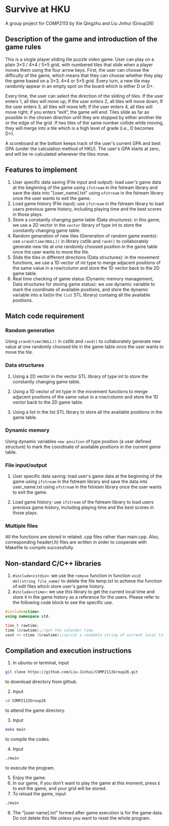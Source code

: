 # Survive at HKU 

A group project for COMP2113 by Xie Qingzhu and Liu Jinhui (Group26)

## Description of the game and introduction of the game rules

This is a single player sliding tile puzzle video game. User can play on a plain 3×3 / 4×4 / 5×5 grid, with numbered tiles that slide when a player moves them using the four arrow keys. First, the user can choose the difficulty of the game, which means that they can choose whether they play the game based on a 3×3, 4×4 or 5×5 grid. Every turn, a new tile may randomly appear in an empty spot on the board which is either D or D+.

Every time, the user can select the direction of the sliding of tiles. If the user enters 1, all tiles will move up; If the user enters 2, all tiles will move down; If the user enters 3, all tiles will move left; If the user enters 4, all tiles will move right; if you enters “exit”, the game will end. Tiles slide as far as possible in the chosen direction until they are stopped by either another tile or the edge of the grid. If two tiles of the same number collide while moving, they will merge into a tile which is a high level of grade (i.e., D becomes D+).

A scoreboard at the bottom keeps track of the user's current GPA and best GPA (under the calculation method of HKU). The user's GPA starts at zero, and will be re-calculated whenever the tiles move.

## Features to implement

1. User specific data saving (File input and output): load user's game data at the beginning of the game using ```ifstream``` in the fstream library and save the data into "[user_name].txt" using ```ofstream``` in the fstream library once the user wants to exit the game.
2. Load game history (File input): use ```ifstream``` in the fstream library to load users previous game history, including playing time and the best scores in those plays.
3. Store a constantly changing game table (Data structures): in this game, we use a 2D vector in the ```vector``` library of type int to store the constantly changing game table.
4. Random generation of new tiles (Generation of random game events): use ```srand(time(NULL))``` in library cstlib and ```rand()``` to collaborately generate new tile at one randomly choosed position in the game table once the user wants to move the tile.
5. Slide the tiles in different directions (Data structures): in the movement functions, we use a 1D vector of int type to merge adjacent positions of the same value in a row/column and store the 1D vector back to the 2D game table.
6. Real time checking of game status (Dynamic memory management; Data structures for storing game status): we use dynamic variable to mark the coordinate of available positions, and store the dynamic variable into a list(in the ```list``` STL library)  containg all the available positions.

## Match code requirement

### **Random generation**

Using  ```srand(time(NULL))``` in cstlib and ```rand()``` to collaborately generate new value at one randomly choosed tile in the game table once the user wants to move the tile.

### **Data structures**

1. Using a 2D vector in the vector STL library of type int to store the constantly changing game table.

2. Using a 1D vector of int type in the movement functions to merge adjacent positions of the same value in a row/column and store the 1D vector back to the 2D game table.

3. Using a list in the list STL library to store all the available positions in the game table.

### **Dynamic memory**

Using dynamic variables ```new position``` of type position (a user defined structure) to mark the coordinate of available positions in the current game table.

### **File input/output**

1. User specific data saving: load user's game data at the beginning of the game using ```ifstream``` in the fstream library and save the data into user_name.txt using ```ofstream``` in the fstream library once the user wants to exit the game.

2. Load game history: use ```ifstream``` of the fstream library to load users previous game history, including playing time and the best scores in those plays.

### **Multiple files**

All the functions are stored in related .cpp files rather than main.cpp. Also, corresponding header(.h) files are written in order to cooperate with Makefile to compile successfully.

## Non-standard C/C++ libraries

1. ```#include<cstdio>```: we use the ```remove``` function in function ```void del(string file_name)``` to delete the file temp.txt to achieve the function of edit files which store user's game history.
2. ```#include<ctime>```: we use this library to get the current local time and store it in the game history as a reference for the users. Please refer to the following code block to see the specific use.

```c++
#include<ctime>
using namespace std;

time_t rawtime;
time (&rawtime);//get the calender time
cout << ctime (&rawtime);//print a readable string of current local time
```

## Compilation and execution instructions

1. In ubuntu or terminal, input

```bash
git clone https://github.com/Liu-Jinhui/COMP2113Group26.git
```

to download directory from github.

2. Input

```bash
cd COMP2113Group26
```

to attend the game directory.

3. Input

```bash
make main
```

to compile the codes.

4. Input

```bash
./main
```

to execute the program.

5. Enjoy the game.
6. In our game, if you don't want to play the game at this moment, press ```E``` to exit the game, and your grid will be stored.
7. To reload the game, input

```bash
./main
```

8. The "[user name].txt" formed after game execution is for the game data. Do not delete this file unless you want to reset the whole program.
